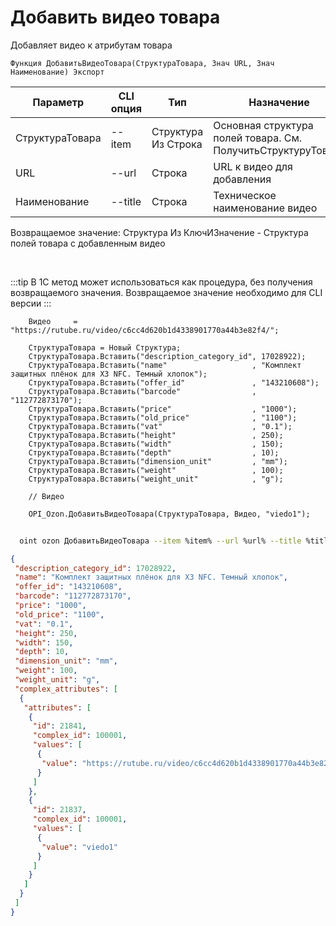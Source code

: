 ﻿---
sidebar_position: 4
---

# Добавить видео товара
 Добавляет видео к атрибутам товара



`Функция ДобавитьВидеоТовара(СтруктураТовара, Знач URL, Знач Наименование) Экспорт`

  | Параметр | CLI опция | Тип | Назначение |
  |-|-|-|-|
  | СтруктураТовара | --item | Структура Из Строка | Основная структура полей товара. См. ПолучитьСтруктуруТовара |
  | URL | --url | Строка | URL к видео для добавления |
  | Наименование | --title | Строка | Техническое наименование видео |

  
  Возвращаемое значение:   Структура Из КлючИЗначение - Структура полей товара с добавленным видео

<br/>

:::tip
В 1С метод может использоваться как процедура, без получения возвращаемого значения. Возвращаемое значение необходимо для CLI версии
:::
<br/>


```bsl title="Пример кода"
    Видео     = "https://rutube.ru/video/c6cc4d620b1d4338901770a44b3e82f4/";

    СтруктураТовара = Новый Структура;
    СтруктураТовара.Вставить("description_category_id", 17028922);
    СтруктураТовара.Вставить("name"                   , "Комплект защитных плёнок для X3 NFC. Темный хлопок");
    СтруктураТовара.Вставить("offer_id"               , "143210608");
    СтруктураТовара.Вставить("barcode"                , "112772873170");
    СтруктураТовара.Вставить("price"                  , "1000");
    СтруктураТовара.Вставить("old_price"              , "1100");
    СтруктураТовара.Вставить("vat"                    , "0.1");
    СтруктураТовара.Вставить("height"                 , 250);
    СтруктураТовара.Вставить("width"                  , 150);
    СтруктураТовара.Вставить("depth"                  , 10);
    СтруктураТовара.Вставить("dimension_unit"         , "mm");
    СтруктураТовара.Вставить("weight"                 , 100);
    СтруктураТовара.Вставить("weight_unit"            , "g");

    // Видео

    OPI_Ozon.ДобавитьВидеоТовара(СтруктураТовара, Видео, "viedo1");
```



```sh title="Пример команды CLI"
    
  oint ozon ДобавитьВидеоТовара --item %item% --url %url% --title %title%

```

```json title="Результат"
{
 "description_category_id": 17028922,
 "name": "Комплект защитных плёнок для X3 NFC. Темный хлопок",
 "offer_id": "143210608",
 "barcode": "112772873170",
 "price": "1000",
 "old_price": "1100",
 "vat": "0.1",
 "height": 250,
 "width": 150,
 "depth": 10,
 "dimension_unit": "mm",
 "weight": 100,
 "weight_unit": "g",
 "complex_attributes": [
  {
   "attributes": [
    {
     "id": 21841,
     "complex_id": 100001,
     "values": [
      {
       "value": "https://rutube.ru/video/c6cc4d620b1d4338901770a44b3e82f4/"
      }
     ]
    },
    {
     "id": 21837,
     "complex_id": 100001,
     "values": [
      {
       "value": "viedo1"
      }
     ]
    }
   ]
  }
 ]
}
```
